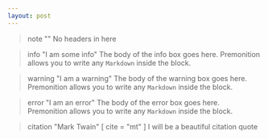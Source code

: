 ```yaml
---
layout: post
---
```


> note ""
> No headers in here

> info "I am some info"
> The body of the info box goes here. Premonition allows you to write any `Markdown` inside the block.

> warning "I am a warning"
> The body of the warning box goes here. Premonition allows you to write any `Markdown` inside the block.

> error "I am an error"
> The body of the error box goes here. Premonition allows you to write any `Markdown` inside the block.

> citation "Mark Twain" [ cite = "mt" ]
> I will be a beautiful citation quote
